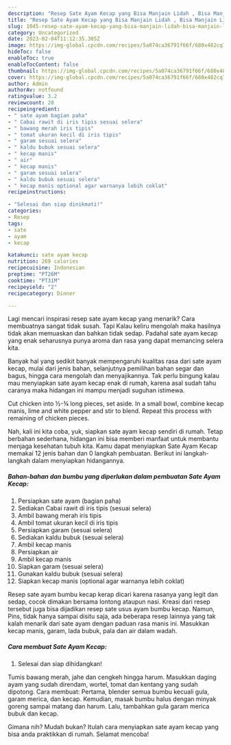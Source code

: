 ```yaml
---
description: "Resep Sate Ayam Kecap yang Bisa Manjain Lidah , Bisa Manjain Lidah"
title: "Resep Sate Ayam Kecap yang Bisa Manjain Lidah , Bisa Manjain Lidah"
slug: 1045-resep-sate-ayam-kecap-yang-bisa-manjain-lidah-bisa-manjain-lidah
category: Uncategorized
date: 2023-02-04T11:12:35.305Z
image: https://img-global.cpcdn.com/recipes/5a074ca36791f66f/680x482cq70/sate-ayam-kecap-foto-resep-utama.jpg
hideToc: false
enableToc: true
enableTocContent: false
thumbnail: https://img-global.cpcdn.com/recipes/5a074ca36791f66f/680x482cq70/sate-ayam-kecap-foto-resep-utama.jpg
cover: https://img-global.cpcdn.com/recipes/5a074ca36791f66f/680x482cq70/sate-ayam-kecap-foto-resep-utama.jpg
author: Admin
authorAv: notfound
ratingvalue: 3.2
reviewcount: 20
recipeingredient:
- " sate ayam bagian paha"
- " Cabai rawit di iris tipis sesuai selera"
- " bawang merah iris tipis"
- " tomat ukuran kecil di iris tipis"
- " garam sesuai selera"
- " kaldu bubuk sesuai selera"
- " kecap manis"
- " air"
- " kecap manis"
- " garam sesuai selera"
- " kaldu bubuk sesuai selera"
- " kecap manis optional agar warnanya lebih coklat"
recipeinstructions:

- "Selesai dan siap dinikmati!"
categories:
- Resep
tags:
- sate
- ayam
- kecap

katakunci: sate ayam kecap 
nutrition: 269 calories
recipecuisine: Indonesian
preptime: "PT26M"
cooktime: "PT31M"
recipeyield: "2"
recipecategory: Dinner

---
```



Lagi mencari inspirasi resep sate ayam kecap yang menarik? Cara membuatnya sangat tidak susah. Tapi Kalau keliru mengolah maka hasilnya tidak akan memuaskan dan bahkan tidak sedap. Padahal sate ayam kecap yang enak seharusnya punya aroma dan rasa yang dapat memancing selera kita.


Banyak hal yang sedikit banyak mempengaruhi kualitas rasa dari sate ayam kecap, mulai dari jenis bahan, selanjutnya pemilihan bahan segar dan bagus, hingga cara mengolah dan menyajikannya. Tak perlu bingung kalau mau menyiapkan sate ayam kecap enak di rumah, karena asal sudah tahu caranya maka hidangan ini mampu menjadi suguhan istimewa.

Cut chicken into ½-¾ long pieces, set aside. In a small bowl, combine kecap manis, lime and white pepper and stir to blend. Repeat this process with remaining of chicken pieces.


Nah, kali ini kita coba, yuk, siapkan sate ayam kecap sendiri di rumah. Tetap berbahan sederhana, hidangan ini bisa memberi manfaat untuk membantu menjaga kesehatan tubuh kita. Kamu dapat menyiapkan Sate Ayam Kecap memakai 12 jenis bahan dan 0 langkah pembuatan. Berikut ini langkah-langkah dalam menyiapkan hidangannya.

<!--inarticleads1-->

##### Bahan-bahan dan bumbu yang diperlukan dalam pembuatan Sate Ayam Kecap:

1. Persiapkan  sate ayam (bagian paha)
1. Sediakan  Cabai rawit di iris tipis (sesuai selera)
1. Ambil  bawang merah iris tipis
1. Ambil  tomat ukuran kecil di iris tipis
1. Persiapkan  garam (sesuai selera)
1. Sediakan  kaldu bubuk (sesuai selera)
1. Ambil  kecap manis
1. Persiapkan  air
1. Ambil  kecap manis
1. Siapkan  garam (sesuai selera)
1. Gunakan  kaldu bubuk (sesuai selera)
1. Siapkan  kecap manis (optional agar warnanya lebih coklat)


Resep sate ayam bumbu kecap kerap dicari karena rasanya yang legit dan sedap, cocok dimakan bersama lontong ataupun nasi. Kreasi dari resep tersebut juga bisa dijadikan resep sate usus ayam bumbu kecap. Namun, Pins, tidak hanya sampai disitu saja, ada beberapa resep lainnya yang tak kalah menarik dari sate ayam dengan paduan rasa manis ini. Masukkan kecap manis, garam, lada bubuk, pala dan air dalam wadah. 

<!--inarticleads2-->

##### Cara membuat Sate Ayam Kecap:


1. Selesai dan siap dihidangkan!

Tumis bawang merah, jahe dan cengkeh hingga harum. Masukkan daging ayam yang sudah direndam, wortel, tomat dan kentang yang sudah dipotong. Cara membuat: Pertama, blender semua bumbu kecuali gula, garam merica, dan kecap. Kemudian, masak bumbu halus dengan minyak goreng sampai matang dan harum. Lalu, tambahkan gula garam merica bubuk dan kecap. 

Gimana nih? Mudah bukan? Itulah cara menyiapkan sate ayam kecap yang bisa anda praktikkan di rumah. Selamat mencoba!
